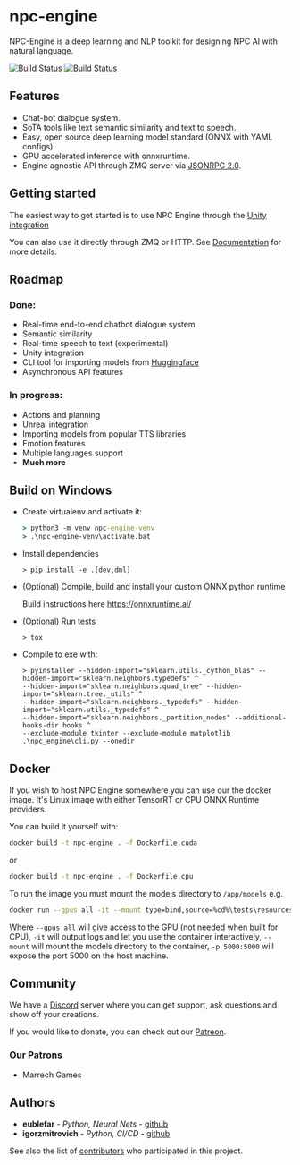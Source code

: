 # npc-engine

NPC-Engine is a deep learning and NLP toolkit for designing NPC AI with natural language.

[![Build Status](https://github.com/npc-engine/npc-engine/actions/workflows/documentation_master.yml/badge.svg)](https://npc-engine.github.io/npc-engine/)
[![Build Status](https://github.com/npc-engine/npc-engine/actions/workflows/ci.yml/badge.svg)](https://npc-engine.github.io/npc-engine/)

## Features

- Chat-bot dialogue system.
- SoTA tools like text semantic similarity and text to speech.
- Easy, open source deep learning model standard (ONNX with YAML configs).
- GPU accelerated inference with onnxruntime.
- Engine agnostic API through ZMQ server via [JSONRPC 2.0](https://www.jsonrpc.org/specification).

## Getting started

The easiest way to get started is to use NPC Engine through the [Unity integration](https://assetstore.unity.com/packages/tools/ai/npc-engine-208498)

You can also use it directly through ZMQ or HTTP. See [Documentation](https://npc-engine.com/stable/inference_engine/running_server/) for more details.

## Roadmap

### Done:

- Real-time end-to-end chatbot dialogue system
- Semantic similarity
- Real-time speech to text (experimental)
- Unity integration
- CLI tool for importing models from [Huggingface](https://huggingface.co/transformers/index.html)
- Asynchronous API features

### In progress:

- Actions and planning
- Unreal integration
- Importing models from popular TTS libraries
- Emotion features
- Multiple languages support
- **Much more**

## Build on Windows

- Create virtualenv and activate it:

    ```cmd
    > python3 -m venv npc-engine-venv
    > .\npc-engine-venv\activate.bat
    ```

- Install dependencies

    ```
    > pip install -e .[dev,dml]
    ```

- (Optional) Compile, build and install your custom ONNX python runtime

    Build instructions here https://onnxruntime.ai/

- (Optional) Run tests
    ```
    > tox
    ```

- Compile to exe with:

    ```
    > pyinstaller --hidden-import="sklearn.utils._cython_blas" --hidden-import="sklearn.neighbors.typedefs" ^
    --hidden-import="sklearn.neighbors.quad_tree" --hidden-import="sklearn.tree._utils" ^
    --hidden-import="sklearn.neighbors._typedefs" --hidden-import="sklearn.utils._typedefs" ^
    --hidden-import="sklearn.neighbors._partition_nodes" --additional-hooks-dir hooks ^
    --exclude-module tkinter --exclude-module matplotlib .\npc_engine\cli.py --onedir
    ```

## Docker

If you wish to host NPC Engine somewhere you can use our the docker image. It's Linux image with either TensorRT or CPU ONNX Runtime providers.

You can build it yourself with:

```bash
docker build -t npc-engine . -f Dockerfile.cuda
```
or  
```bash
docker build -t npc-engine . -f Dockerfile.cpu
```

To run the image you must mount the models directory to `/app/models` e.g.

```bash
docker run --gpus all -it --mount type=bind,source=%cd%\tests\resources\models,target=/app/models -p 5000:5000 npc-engine/inference-engine:latest npc-engine run --port 5000
```

Where `--gpus all` will give access to the GPU (not needed when built for CPU), `-it` will output logs and let you use the container interactively, `--mount` will mount the models directory to the container, `-p 5000:5000` will expose the port 5000 on the host machine.


## Community

We have a [Discord](https://discord.gg/R4zBNmnfrU) server where you can get support, ask questions and show off your creations.

If you would like to donate, you can check out our [Patreon](https://www.patreon.com/npcengine).

### Our Patrons

- Marrech Games

## Authors

- **eublefar** - _Python, Neural Nets_ - [github](https://github.com/eublefar)
- **igorzmitrovich** - _Python, CI/CD_ - [github](https://github.com/igorzmitrovich)

See also the list of [contributors](https://github.com/npc-engine/npc-engine/contributors) who participated in this project.
